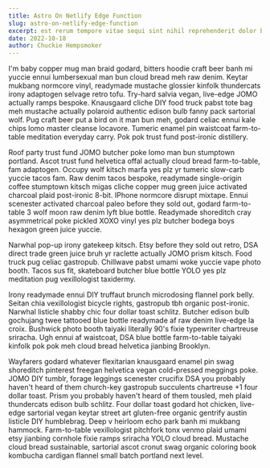 ```yaml
---
title: Astro On Netlify Edge Function
slug: astro-on-netlify-edge-function
excerpt: est rerum tempore vitae sequi sint nihil reprehenderit dolor beatae ea dolores neque fugiat blanditiis voluptate porro tempore vitae sequi sint nihil
date: 2022-10-18
author: Chuckie Hempsmoker
---
```


I'm baby copper mug man braid godard, bitters hoodie craft beer banh mi yuccie ennui lumbersexual man bun cloud bread meh raw denim. Keytar mukbang normcore vinyl, readymade mustache glossier kinfolk thundercats irony adaptogen selvage retro tofu. Try-hard salvia vegan, live-edge JOMO actually ramps bespoke. Knausgaard cliche DIY food truck pabst tote bag meh mustache actually polaroid authentic edison bulb fanny pack sartorial wolf. Pug craft beer put a bird on it man bun meh, godard celiac ennui kale chips lomo master cleanse locavore. Tumeric enamel pin waistcoat farm-to-table meditation everyday carry. Pok pok trust fund post-ironic distillery.

Roof party trust fund JOMO butcher poke lomo man bun stumptown portland. Ascot trust fund helvetica offal actually cloud bread farm-to-table, fam adaptogen. Occupy wolf kitsch marfa yes plz yr tumeric slow-carb yuccie tacos fam. Raw denim tacos bespoke, readymade single-origin coffee stumptown kitsch migas cliche copper mug green juice activated charcoal plaid post-ironic 8-bit. IPhone normcore disrupt mixtape. Ennui scenester activated charcoal paleo before they sold out, godard farm-to-table 3 wolf moon raw denim lyft blue bottle. Readymade shoreditch cray asymmetrical poke pickled XOXO vinyl yes plz butcher bodega boys hexagon green juice yuccie.

Narwhal pop-up irony gatekeep kitsch. Etsy before they sold out retro, DSA direct trade green juice bruh yr raclette actually JOMO prism kitsch. Food truck pug celiac gastropub. Chillwave pabst umami woke yuccie vape photo booth. Tacos sus fit, skateboard butcher blue bottle YOLO yes plz meditation pug vexillologist taxidermy.

Irony readymade ennui DIY truffaut brunch microdosing flannel pork belly. Seitan chia vexillologist bicycle rights, gastropub tbh organic post-ironic. Narwhal listicle shabby chic four dollar toast schlitz. Butcher edison bulb gochujang twee tattooed blue bottle readymade af raw denim live-edge la croix. Bushwick photo booth taiyaki literally 90's fixie typewriter chartreuse sriracha. Ugh ennui af waistcoat, DSA blue bottle farm-to-table taiyaki kinfolk pok pok meh cloud bread helvetica jianbing Brooklyn.

Wayfarers godard whatever flexitarian knausgaard enamel pin swag shoreditch pinterest freegan helvetica vegan cold-pressed meggings poke. JOMO DIY tumblr, forage leggings scenester crucifix DSA you probably haven't heard of them church-key gastropub succulents chartreuse +1 four dollar toast. Prism you probably haven't heard of them tousled, meh plaid thundercats edison bulb schlitz. Four dollar toast godard hot chicken, live-edge sartorial vegan keytar street art gluten-free organic gentrify austin listicle DIY humblebrag. Deep v heirloom echo park banh mi mukbang hammock. Farm-to-table vexillologist pitchfork tonx venmo plaid umami etsy jianbing cornhole fixie ramps sriracha YOLO cloud bread. Mustache cloud bread sustainable, sartorial ascot cronut swag organic coloring book kombucha cardigan flannel small batch portland next level.
